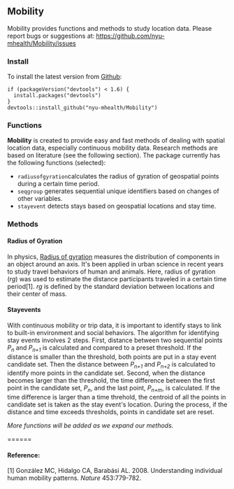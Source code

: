 ## Mobility

Mobility provides functions and methods to study location data. 
Please report bugs or suggestions at: https://github.com/nyu-mhealth/Mobility/issues

### Install

To install the latest version from [Github](https://github.com/nyu-mhealth/Mobility/tree/master): 
```
if (packageVersion("devtools") < 1.6) {
  install.packages("devtools")
}
devtools::install_github("nyu-mhealth/Mobility")
```

### Functions

**Mobility** is created to provide easy and fast methods of dealing with spatial location data, especially continuous mobility data. Research methods are based on literature (see the following section). The package currently has the following functions (selected): 

* `radiusofgyration`calculates the radius of gyration of geospatial points during a certain time period. 
* `seqgroup` generates sequential unique identifiers based on changes of other variables. 
* `stayevent` detects stays based on geospatial locations and stay time. 

### Methods

#### Radius of Gyration

In physics, [Radius of gyration](https://en.wikipedia.org/wiki/Radius_of_gyration) measures the distribution of components in an object around an axis. It's been applied in urban science in recent years to study travel behaviors of human and animals. Here, radius of gyration (*rg*) was used to estimate the distance participants traveled in a certain time period[1].  *rg* is defined by the standard deviation between locations and their center of mass. 

#### Stayevents

With continuous mobility or trip data, it is important to identify stays to link to built-in environment and social behaviors. The algorithm for identifying stay events involves 2 steps. First, distance between two sequential points *P<sub>n</sub>* and *P<sub>n+1</sub>* is calculated and compared to a preset threshold. If the distance is smaller than the threshold, both points are put in a stay event candidate set. Then the distance between *P<sub>n+1</sub>* and *P<sub>n+2</sub>* is calculated to identify more points in the candidate set. Second, when the distance becomes larger than the threshold, the time difference between the first point in the candidate set, *P<sub>n</sub>*, and the last point, *P<sub>n+m</sub>*, is calculated. If the time difference is larger than a time threhold, the centroid of all the points in candidate set is taken as the stay event's location. During the process, if the distance and time exceeds thresholds, points in candidate set are reset. 


*More functions will be added as we expand our methods.*

======
#### Reference: 

[1] González MC, Hidalgo CA, Barabási AL. 2008. Understanding individual human mobility patterns. *Nature* 453:779-782.
